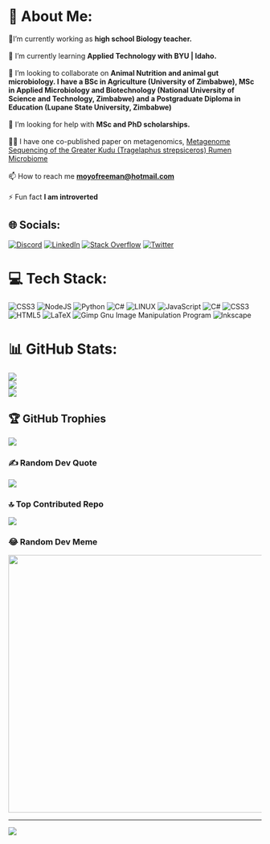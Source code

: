 # 💫 About Me:
🔭I’m currently working as **high school Biology teacher.**<br><br>🌱 I’m currently learning **Applied Technology with BYU | Idaho.**<br><br>👯 I’m looking to collaborate on **Animal Nutrition and animal gut microbiology.  I have a BSc in Agriculture (University of Zimbabwe), MSc in Applied Microbiology and Biotechnology (National University of Science and Technology, Zimbabwe) and a Postgraduate Diploma in Education (Lupane State University, Zimbabwe)**<br><br>🤝 I’m looking for help with **MSc and PhD scholarships.**<br><br>👨‍💻 I have one co-published paper on metagenomics, [Metagenome Sequencing of the Greater Kudu (Tragelaphus strepsiceros) Rumen Microbiome](https://journals.asm.org/doi/full/10.1128/genomea.00897-15)<br><br>📫 How to reach me **moyofreeman@hotmail.com**<br><br>⚡ Fun fact **I am introverted**


## 🌐 Socials:
[![Discord](https://img.shields.io/badge/Discord-%237289DA.svg?logo=discord&logoColor=white)](https://discord.gg/sirfmoyo) [![LinkedIn](https://img.shields.io/badge/LinkedIn-%230077B5.svg?logo=linkedin&logoColor=white)](https://linkedin.com/in/moyofreeman) [![Stack Overflow](https://img.shields.io/badge/-Stackoverflow-FE7A16?logo=stack-overflow&logoColor=white)](https://stackoverflow.com/users/moyo-freeman) [![Twitter](https://img.shields.io/badge/Twitter-%231DA1F2.svg?logo=Twitter&logoColor=white)](https://twitter.com/rrankosiyabo) 

# 💻 Tech Stack:
![CSS3](https://img.shields.io/badge/css3-%231572B6.svg?style=for-the-badge&logo=css3&logoColor=white) ![NodeJS](https://img.shields.io/badge/node.js-6DA55F?style=for-the-badge&logo=node.js&logoColor=white) ![Python](https://img.shields.io/badge/python-3670A0?style=for-the-badge&logo=python&logoColor=ffdd54) ![C#](https://img.shields.io/badge/c%23-%23239120.svg?style=for-the-badge&logo=c-sharp&logoColor=white) ![LINUX](https://img.shields.io/badge/Linux-FCC624?style=for-the-badge&logo=linux&logoColor=black) ![JavaScript](https://img.shields.io/badge/javascript-%23323330.svg?style=for-the-badge&logo=javascript&logoColor=%23F7DF1E) ![C#](https://img.shields.io/badge/c%23-%23239120.svg?style=for-the-badge&logo=c-sharp&logoColor=white) ![CSS3](https://img.shields.io/badge/css3-%231572B6.svg?style=for-the-badge&logo=css3&logoColor=white) ![HTML5](https://img.shields.io/badge/html5-%23E34F26.svg?style=for-the-badge&logo=html5&logoColor=white) ![LaTeX](https://img.shields.io/badge/latex-%23008080.svg?style=for-the-badge&logo=latex&logoColor=white) ![Gimp Gnu Image Manipulation Program](https://img.shields.io/badge/Gimp-657D8B?style=for-the-badge&logo=gimp&logoColor=FFFFFF) ![Inkscape](https://img.shields.io/badge/Inkscape-e0e0e0?style=for-the-badge&logo=inkscape&logoColor=080A13)
# 📊 GitHub Stats:
![](https://github-readme-stats.vercel.app/api?username=sirfmoyo&theme=monokai&hide_border=true&include_all_commits=true&count_private=true)<br/>
![](https://github-readme-streak-stats.herokuapp.com/?user=sirfmoyo&theme=monokai&hide_border=true)<br/>
![](https://github-readme-stats.vercel.app/api/top-langs/?username=sirfmoyo&theme=monokai&hide_border=true&include_all_commits=true&count_private=true&layout=compact)

## 🏆 GitHub Trophies
![](https://github-profile-trophy.vercel.app/?username=sirfmoyo&theme=onedark&no-frame=false&no-bg=false&margin-w=4)

### ✍️ Random Dev Quote
![](https://quotes-github-readme.vercel.app/api?type=horizontal&theme=radical)

### 🔝 Top Contributed Repo
![](https://github-contributor-stats.vercel.app/api?username=sirfmoyo&limit=5&theme=dark&combine_all_yearly_contributions=true)

### 😂 Random Dev Meme
<img src="https://rm.up.railway.app/" width="512px"/>

---
[![](https://visitcount.itsvg.in/api?id=sirfmoyo&icon=1&color=9)](https://visitcount.itsvg.in)

<!-- Proudly created with GPRM ( https://gprm.itsvg.in ) -->
